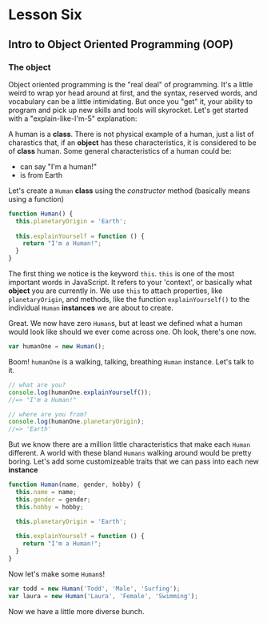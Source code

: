 # Lesson Six
## Intro to Object Oriented Programming (OOP)
### The object
Object oriented programming is the "real deal" of programming. It's a little weird to wrap yor head around at first, and the syntax, reserved words, and vocabulary can be a little intimidating. But once you "get" it, your ability to program and pick up new skills and tools will skyrocket. Let's get started with a "explain-like-I'm-5" explanation:

A human is a **class**. There is not physical example of a human, just a list of charastics that, if an **object** has these characteristics, it is considered to be of **class** human. Some general characteristics of a human could be:
* can say "I'm a human!"
* is from Earth

Let's create a `Human` **class** using the _constructor_ method (basically means using a function)
```javascript
function Human() {
  this.planetaryOrigin = 'Earth';
  
  this.explainYourself = function () {
    return "I'm a Human!";
  }
}
```
The first thing we notice is the keyword `this`. `this` is one of the most important words in JavaScript. It refers to your 'context', or basically what **object** you are currently in. We use `this` to attach properties, like `planetaryOrigin`, and methods, like the function `explainYourself()` to the individual `Human` **instances** we are about to create.

Great. We now have zero `Human`s, but at least we defined what a human would look like should we ever come across one. Oh look, there's one now.
```javascript
var humanOne = new Human();
```
Boom! `humanOne` is a walking, talking, breathing `Human` instance. Let's talk to it.
```javascript
// what are you?
console.log(humanOne.explainYourself());
//=> "I'm a Human!"

// where are you from?
console.log(humanOne.planetaryOrigin);
//=> 'Earth'
```

But we know there are a million little characteristics that make each `Human` different. A world with these bland `Humans` walking around would be pretty boring. Let's add some customizeable traits that we can pass into each new **instance**
```javascript
function Human(name, gender, hobby) {
  this.name = name;
  this.gender = gender;
  this.hobby = hobby;

  this.planetaryOrigin = 'Earth';
  
  this.explainYourself = function () {
    return "I'm a Human!";
  }
}
```

Now let's make some `Human`s!
```javascript
var todd = new Human('Todd', 'Male', 'Surfing');
var laura = new Human('Laura', 'Female', 'Swimming');
```

Now we have a little more diverse bunch.
